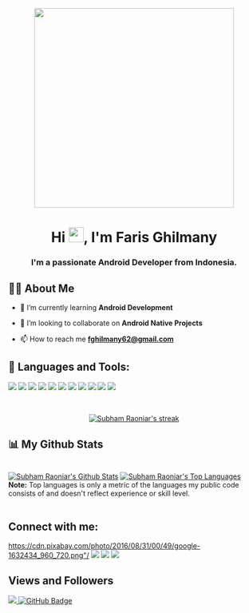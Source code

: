<p align="center">
<a href="#"><img src="https://avatars.githubusercontent.com/u/41791633?v=4" height="400px"/></a>

</p>
<h1 align="center">Hi <img src="https://raw.githubusercontent.com/MartinHeinz/MartinHeinz/master/wave.gif" width="30px">, I'm Faris Ghilmany</h1>
<h3 align="center">I'm a passionate Android Developer from Indonesia.</h3>


## 🙋‍♂️ About Me

- 🌱 I’m currently learning **Android Development**

- 👯 I’m looking to collaborate on **Android Native Projects**

- 📫 How to reach me **fghilmany62@gmail.com**


## 🚀 Languages and Tools:

<p align="left"> 
    <a href="https://kotlinlang.org/" target="_blank"><img src="https://upload.wikimedia.org/wikipedia/commons/7/74/Kotlin_Icon.png"/></a>
    <a href="https://developer.android.com/?hl=id" target="_blank"><img src="https://w7.pngwing.com/pngs/708/433/png-transparent-android-computer-icons-android-logo-grass-android.png"/></a>
    <a href="https://www.java.com" target="_blank"><img src="https://img.icons8.com/color/48/000000/java-coffee-cup-logo--v2.png"/></a>
    <a href="https://www.python.org/" target="_blank"><img src="https://cdn3.iconfinder.com/data/icons/logos-and-brands-adobe/512/267_Python-512.png"/></a>
    <a href="https://flask.palletsprojects.com/en/2.0.x/" target="_blank"><img src="https://www.kindpng.com/picc/m/188-1882559_python-flask-hd-png-download.png"/></a>
    <a href="https://www.ti.com/microcontrollers-mcus-processors/edge-ai.html" target="_blank"><img src="https://upload.wikimedia.org/wikipedia/commons/thumb/1/11/TensorFlowLogo.svg/800px-TensorFlowLogo.svg.png"/></a>
    <a href="https://www.firebase.com" target="_blank"><img src="https://img.icons8.com/color/48/000000/firebase.png"/></a>
    <a href="https://git-scm.com/" target="_blank"><img src="https://img.icons8.com/color/48/000000/git.png"/></a>
    <a href="https://developer.android.com/studio" target="_blank"><img src="https://upload.wikimedia.org/wikipedia/commons/thumb/e/e3/Android_Studio_Icon_%282014-2019%29.svg/1200px-Android_Studio_Icon_%282014-2019%29.svg.png"/></a>
    <a href="https://code.visualstudio.com/" target="_blank"><img src="https://img.icons8.com/color/48/000000/visual-studio-code-2019.png"/></a>
    <a href="https://colab.research.google.com/?utm_source=scs-index" target="_blank"><img src="https://image.pngaaa.com/235/2510235-middle.png"/></a>
   
</p>

<!-- [![React Badge](https://img.shields.io/badge/-React-61DBFB?style=for-the-badge&labelColor=black&logo=react&logoColor=61DBFB)](#)  [![Javascript Badge](https://img.shields.io/badge/-Javascript-F0DB4F?style=for-the-badge&labelColor=black&logo=javascript&logoColor=F0DB4F)](#) [![Typescript Badge](https://img.shields.io/badge/-Typescript-007acc?style=for-the-badge&labelColor=black&logo=typescript&logoColor=007acc)](#) [![Nodejs Badge](https://img.shields.io/badge/-Nodejs-3C873A?style=for-the-badge&labelColor=black&logo=node.js&logoColor=3C873A)](#) [![GraphQL Badge](https://img.shields.io/badge/-GraphQl-e535ab?style=for-the-badge&labelColor=black&logo=node.js&logoColor=e535ab)](#) -->
<br/>

<p align="center">
    <a href="https://github.com/SubhamRaoniar28/github-readme-streak-stats">
        <img title="🔥 Get streak stats for your profile at git.io/streak-stats" alt="Subham Raoniar's streak" src="https://github-readme-streak-stats.herokuapp.com/?user=fghilmany&theme=black-ice&hide_border=true&stroke=0000&background=060A0CD0"/>
    </a>
</p>

## 📊 My Github Stats

  <br/>
    <a href="https://github.com/SubhamRaoniar28/github-readme-stats"><img alt="Subham Raoniar's Github Stats" src="https://github-readme-stats.vercel.app/api?username=fghilmany&show_icons=true&count_private=true&theme=react&hide_border=true&bg_color=0D1117" /></a>
  <a href="https://github.com/SubhamRaoniar28/github-readme-stats"><img alt="Subham Raoniar's Top Languages" src="https://github-readme-stats.vercel.app/api/top-langs/?username=fghilmany&langs_count=8&count_private=true&layout=compact&theme=react&hide_border=true&bg_color=0D1117" /></a>
  <br/>
  <b>Note:</b> Top languages is only a metric of the languages my public code consists of and doesn't reflect experience or skill level.


<br/>
<br/>


## Connect with me:
<p align="left">

<a href = "https://play.google.com/store/apps/developer?id=Faris+Ghilmany"><https://cdn.pixabay.com/photo/2016/08/31/00/49/google-1632434_960_720.png"/></a>
<a href = "https://www.linkedin.com/in/faris-ghilmany/"><img src="https://img.icons8.com/fluent/48/000000/linkedin.png"/></a>
<a href = "https://www.fghilmany.medium.com/"><img src="https://miro.medium.com/max/2000/1*jfdwtvU6V6g99q3G7gq7dQ.png"/></a>
<a href = "https://www.instagram.com/fghilmany/"><img src="https://img.icons8.com/fluent/48/000000/instagram-new.png"/></a>


</p>

## Views and Followers
<a href="https://github.com/Meghna-DAS/github-profile-views-counter">
    <img src="https://komarev.com/ghpvc/?username=fghilmany">
</a>
<a href="https://github.com/SubhamRaoniar28?tab=followers"><img src="https://img.shields.io/github/followers/fghilmany?label=Followers&style=social" alt="GitHub Badge"></a>
